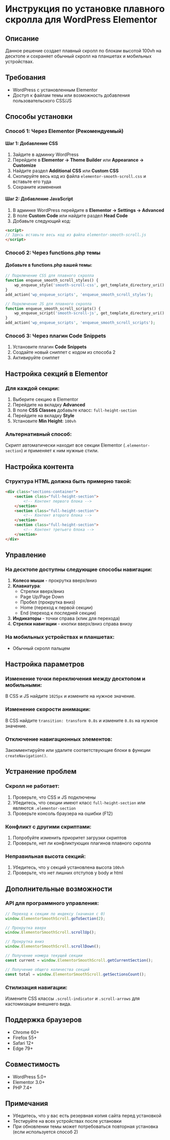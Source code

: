 # Инструкция по установке плавного скролла для WordPress Elementor

## Описание
Данное решение создает плавный скролл по блокам высотой 100vh на десктопе и сохраняет обычный скролл на планшетах и мобильных устройствах.

## Требования
- WordPress с установленным Elementor
- Доступ к файлам темы или возможность добавления пользовательского CSS/JS

## Способы установки

### Способ 1: Через Elementor (Рекомендуемый)

#### Шаг 1: Добавление CSS
1. Зайдите в админку WordPress
2. Перейдите в **Elementor → Theme Builder** или **Appearance → Customize**
3. Найдите раздел **Additional CSS** или **Custom CSS**
4. Скопируйте весь код из файла `elementor-smooth-scroll.css` и вставьте его туда
5. Сохраните изменения

#### Шаг 2: Добавление JavaScript
1. В админке WordPress перейдите в **Elementor → Settings → Advanced**
2. В поле **Custom Code** или найдите раздел **Head Code**
3. Добавьте следующий код:

```html
<script>
// Здесь вставьте весь код из файла elementor-smooth-scroll.js
</script>
```

### Способ 2: Через functions.php темы

#### Добавьте в functions.php вашей темы:

```php
// Подключение CSS для плавного скролла
function enqueue_smooth_scroll_styles() {
    wp_enqueue_style('smooth-scroll-css', get_template_directory_uri() . '/css/elementor-smooth-scroll.css');
}
add_action('wp_enqueue_scripts', 'enqueue_smooth_scroll_styles');

// Подключение JS для плавного скролла
function enqueue_smooth_scroll_scripts() {
    wp_enqueue_script('smooth-scroll-js', get_template_directory_uri() . '/js/elementor-smooth-scroll.js', array(), '1.0.0', true);
}
add_action('wp_enqueue_scripts', 'enqueue_smooth_scroll_scripts');
```

### Способ 3: Через плагин Code Snippets

1. Установите плагин **Code Snippets**
2. Создайте новый сниппет с кодом из способа 2
3. Активируйте сниппет

## Настройка секций в Elementor

### Для каждой секции:

1. Выберите секцию в Elementor
2. Перейдите на вкладку **Advanced**
3. В поле **CSS Classes** добавьте класс: `full-height-section`
4. Перейдите на вкладку **Style**
5. Установите **Min Height**: `100vh`

### Альтернативный способ:
Скрипт автоматически находит все секции Elementor (`.elementor-section`) и применяет к ним нужные стили.

## Настройка контента

### Структура HTML должна быть примерно такой:
```html
<div class="sections-container">
    <section class="full-height-section">
        <!-- Контент первого блока -->
    </section>
    <section class="full-height-section">
        <!-- Контент второго блока -->
    </section>
    <section class="full-height-section">
        <!-- Контент третьего блока -->
    </section>
</div>
```

## Управление

### На десктопе доступны следующие способы навигации:

1. **Колесо мыши** - прокрутка вверх/вниз
2. **Клавиатура**:
   - Стрелки вверх/вниз
   - Page Up/Page Down
   - Пробел (прокрутка вниз)
   - Home (переход к первой секции)
   - End (переход к последней секции)
3. **Индикаторы** - точки справа (клик для перехода)
4. **Стрелки навигации** - кнопки вверх/вниз справа внизу

### На мобильных устройствах и планшетах:
- Обычный скролл пальцем

## Настройка параметров

### Изменение точки переключения между десктопом и мобильными:
В CSS и JS найдите `1025px` и измените на нужное значение.

### Изменение скорости анимации:
В CSS найдите `transition: transform 0.8s` и измените `0.8s` на нужное значение.

### Отключение навигационных элементов:
Закомментируйте или удалите соответствующие блоки в функции `createNavigation()`.

## Устранение проблем

### Скролл не работает:
1. Проверьте, что CSS и JS подключены
2. Убедитесь, что секции имеют класс `full-height-section` или являются `.elementor-section`
3. Проверьте консоль браузера на ошибки (F12)

### Конфликт с другими скриптами:
1. Попробуйте изменить приоритет загрузки скриптов
2. Проверьте, нет ли конфликтующих плагинов плавного скролла

### Неправильная высота секций:
1. Убедитесь, что у секций установлена высота `100vh`
2. Проверьте, что нет лишних отступов у body и html

## Дополнительные возможности

### API для программного управления:
```javascript
// Переход к секции по индексу (начиная с 0)
window.ElementorSmoothScroll.goToSection(2);

// Прокрутка вверх
window.ElementorSmoothScroll.scrollUp();

// Прокрутка вниз
window.ElementorSmoothScroll.scrollDown();

// Получение номера текущей секции
const current = window.ElementorSmoothScroll.getCurrentSection();

// Получение общего количества секций
const total = window.ElementorSmoothScroll.getSectionsCount();
```

### Стилизация навигации:
Измените CSS классы `.scroll-indicator` и `.scroll-arrows` для кастомизации внешнего вида.

## Поддержка браузеров
- Chrome 60+
- Firefox 55+
- Safari 12+
- Edge 79+

## Совместимость
- WordPress 5.0+
- Elementor 3.0+
- PHP 7.4+

## Примечания
- Убедитесь, что у вас есть резервная копия сайта перед установкой
- Тестируйте на всех устройствах после установки
- При обновлении темы может потребоваться повторная установка (если используется способ 2)
